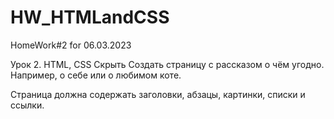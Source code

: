 # HW_HTMLandCSS
HomeWork#2 for 06.03.2023


Урок 2. HTML, CSS
Скрыть
Создать страницу с рассказом о чём угодно. Например, о себе или о любимом коте.

Страница должна содержать заголовки, абзацы, картинки, списки и ссылки.

